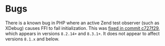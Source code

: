 # Bugs

There is a known bug in PHP where an active Zend test observer (such as XDebug)
causes FFI to fail initialization. This was [fixed in commit c727f29][bugfix],
which appears in versions `8.2.14+` and `8.3.1+`. It does not appear to affect
versions `8.1.x` and below.

[bugfix]: https://github.com/php/php-src/commit/c727f2994257ebae17d992808b334d95c95de2f1 "Fix GH-12905: FFI::new interacts badly with observers"
